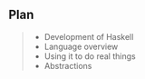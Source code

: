 ## Plan

> - Development of Haskell
> - Language overview
> - Using it to do real things
> - Abstractions
